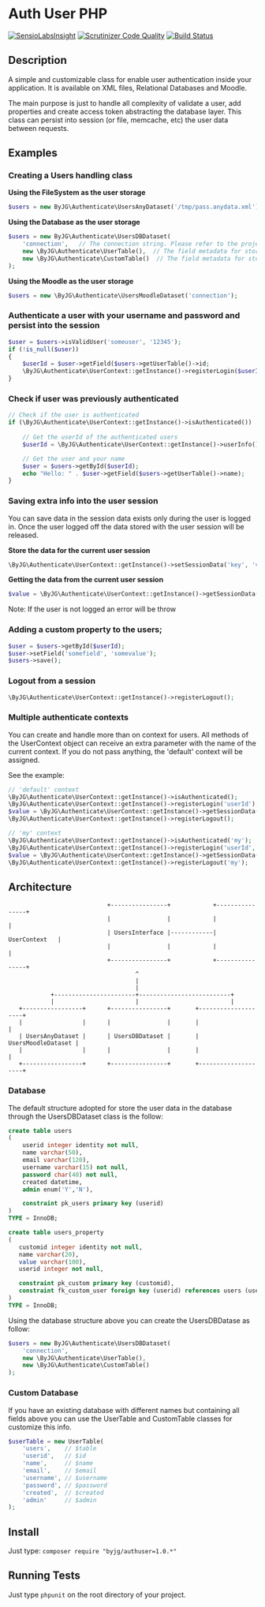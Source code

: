 # Auth User PHP
[![SensioLabsInsight](https://insight.sensiolabs.com/projects/69f04d22-055d-40b5-8c8d-90598a5367b5/mini.png)](https://insight.sensiolabs.com/projects/69f04d22-055d-40b5-8c8d-90598a5367b5)
[![Scrutinizer Code Quality](https://scrutinizer-ci.com/g/byjg/authuser/badges/quality-score.png?b=master)](https://scrutinizer-ci.com/g/byjg/authuser/?branch=master)
[![Build Status](https://travis-ci.org/byjg/authuser.svg?branch=master)](https://travis-ci.org/byjg/authuser)

## Description

A simple and customizable class for enable user authentication inside your application. It is available on XML files, Relational Databases and Moodle.

The main purpose is just to handle all complexity of validate a user, add properties and create access token abstracting the database layer. 
This class can persist into session (or file, memcache, etc) the user data between requests. 

## Examples

### Creating a Users handling class


**Using the FileSystem as the user storage**

```php
$users = new ByJG\Authenticate\UsersAnyDataset('/tmp/pass.anydata.xml');
```

**Using the Database as the user storage**

```php
$users = new ByJG\Authenticate\UsersDBDataset(
    'connection',   // The connection string. Please refer to the project byjg/anydataset
    new \ByJG\Authenticate\UserTable(),  // The field metadata for store the users
    new \ByJG\Authenticate\CustomTable()  // The field metadata for store the extra properties
);
```

**Using the Moodle as the user storage**

```php
$users = new \ByJG\Authenticate\UsersMoodleDataset('connection');
```


### Authenticate a user with your username and password and persist into the session

```php
$user = $users->isValidUser('someuser', '12345');
if (!is_null($user))
{
    $userId = $user->getField($users->getUserTable()->id;
    \ByJG\Authenticate\UserContext::getInstance()->registerLogin($userId);
}
```

### Check if user was previously authenticated

```php 
// Check if the user is authenticated
if (\ByJG\Authenticate\UserContext::getInstance()->isAuthenticated())
    
    // Get the userId of the authenticated users
    $userId = \ByJG\Authenticate\UserContext::getInstance()->userInfo();

    // Get the user and your name
    $user = $users->getById($userId);
    echo "Hello: " . $user->getField($users->getUserTable()->name);
}
```

### Saving extra info into the user session 

You can save data in the session data exists only during the user is logged in. Once the user logged off the
data stored with the user session will be released.

**Store the data for the current user session**

```php
\ByJG\Authenticate\UserContext::getInstance()->setSessionData('key', 'value');
```

**Getting the data from the current user session**

```php
$value = \ByJG\Authenticate\UserContext::getInstance()->getSessionData('key');
```

Note: If the user is not logged an error will be throw

### Adding a custom property to the users;

```php
$user = $users->getById($userId);
$user->setField('somefield', 'somevalue');
$users->save();
```

### Logout from a session

```php
\ByJG\Authenticate\UserContext::getInstance()->registerLogout();
```

### Multiple authenticate contexts

You can create and handle more than on context for users. 
All methods of the UserContext object can
receive an extra parameter with the name of the current context.
If you do not pass anything, the 'default' context will be assigned.

See the example:

```php
// 'default' context
\ByJG\Authenticate\UserContext::getInstance()->isAuthenticated();
\ByJG\Authenticate\UserContext::getInstance()->registerLogin('userId');
$value = \ByJG\Authenticate\UserContext::getInstance()->getSessionData('key');
\ByJG\Authenticate\UserContext::getInstance()->registerLogout();

// 'my' context
\ByJG\Authenticate\UserContext::getInstance()->isAuthenticated('my');
\ByJG\Authenticate\UserContext::getInstance()->registerLogin('userId', 'my');
$value = \ByJG\Authenticate\UserContext::getInstance()->getSessionData('key', 'my');
\ByJG\Authenticate\UserContext::getInstance()->registerLogout('my');
```

## Architecture

```
                            +----------------+            +----------------+
                            |                |            |                |
                            | UsersInterface |------------|  UserContext   |
                            |                |            |                |
                            +----------------+            +----------------+
                                    ^
                                    |
                                    |
            +-----------------------+--------------------------+
            |                       |                          |
   +-----------------+      +----------------+       +--------------------+
   |                 |      |                |       |                    |
   | UsersAnyDataset |      | UsersDBDataset |       | UsersMoodleDataset |
   |                 |      |                |       |                    |
   +-----------------+      +----------------+       +--------------------+
```

### Database

The default structure adopted for store the user data in the database through the
UsersDBDataset class is the follow:

```sql
create table users
(
    userid integer identity not null,
    name varchar(50),
    email varchar(120),
    username varchar(15) not null,
    password char(40) not null,
    created datetime,
    admin enum('Y','N'),

   	constraint pk_users primary key (userid)
)
TYPE = InnoDB;

create table users_property
(
   customid integer identity not null,
   name varchar(20),
   value varchar(100),
   userid integer not null,

   constraint pk_custom primary key (customid),
   constraint fk_custom_user foreign key (userid) references users (userid),
)
TYPE = InnoDB;
```

Using the database structure above you can create the UsersDBDatase as follow:

```php
$users = new ByJG\Authenticate\UsersDBDataset(
    'connection',
    new \ByJG\Authenticate\UserTable(),
    new \ByJG\Authenticate\CustomTable()
);
```

### Custom Database

If you have an existing database with different names but containing all fields above
you can use the UserTable and CustomTable classes for customize this info.

```php
$userTable = new UserTable(
    'users',    // $table
    'userid',   // $id
    'name',     // $name
    'email',    // $email
    'username', // $username
    'password', // $password
    'created',  // $created
    'admin'     // $admin
);
```


## Install

Just type: `composer require "byjg/authuser=1.0.*"`

## Running Tests

Just type `phpunit` on the root directory of your project.

